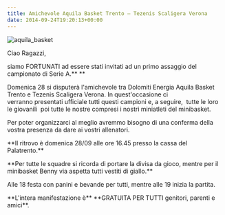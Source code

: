```yaml
---
title: Amichevole Aquila Basket Trento – Tezenis Scaligera Verona
date: 2014-09-24T19:20:13+00:00
---
```

![aquila_basket](http://www.basketgardolo.it/wp-content/uploads/2014/09/aquila_basket.jpg)

Ciao Ragazzi,

siamo FORTUNATI ad essere stati invitati ad un primo assaggio del campionato di Serie A.\*\* \*\*

Domenica 28 si disputerà l'amichevole tra Dolomiti Energia Aquila Basket Trento e Tezenis Scaligera Verona. In quest'occasione ci verranno presentati ufficiale tutti questi campioni e, a seguire,  tutte le loro le giovanili  poi tutte le nostre compresi i nostri miniatleti del minibasket.

Per poter organizzarci al meglio avremmo bisogno di una conferma della vostra presenza da dare ai vostri allenatori.

\*\*Il ritrovo è domenica 28/09 alle ore 16.45 presso la cassa del Palatrento.\*\*

\*\*Per tutte le squadre si ricorda di portare la divisa da gioco, mentre per il minibasket Benny via aspetta tutti vestiti di giallo.\*\*

Alle 18 festa con panini e bevande per tutti, mentre alle 19 inizia la partita.

\*\*L'intera manifestazione è\*\* \*\*GRATUITA PER TUTTI genitori, parenti e amici\*\*.
